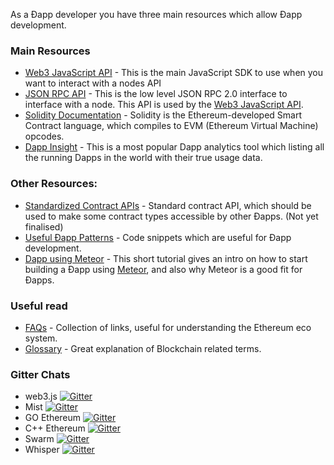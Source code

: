 As a Ðapp developer you have three main resources which allow Ðapp development.

### Main Resources

- [Web3 JavaScript API](https://github.com/ethereum/wiki/wiki/JavaScript-API) - This is the main JavaScript SDK to use when you want to interact with a nodes API
- [JSON RPC API](https://github.com/ethereum/wiki/wiki/JSON-RPC) - This is the low level JSON RPC 2.0 interface to interface with a node. This API is used by the [Web3 JavaScript API](https://github.com/ethereum/wiki/wiki/JavaScript-API).
- [Solidity Documentation](https://solidity.readthedocs.org/en/latest/) - Solidity is the Ethereum-developed Smart Contract language, which compiles to EVM (Ethereum Virtual Machine) opcodes.
- [Dapp Insight](https://dappinsight.com) - This is a most popular Dapp analytics tool which listing all the running Dapps in the world with their true usage data. 

### Other Resources:

- [Standardized Contract APIs](https://github.com/ethereum/wiki/wiki/Standardized_Contract_APIs) - Standard contract API, which should be used to make some contract types accessible by other Ðapps. (Not yet finalised)
- [Useful Ðapp Patterns](https://github.com/ethereum/wiki/wiki/Useful-Ðapp-Patterns) - Code snippets which are useful for Ðapp development.
- [Dapp using Meteor](https://github.com/ethereum/wiki/wiki/Dapp-using-Meteor) - This short tutorial gives an intro on how to start building a Ðapp using [Meteor](https://www.meteor.com), and also why Meteor is a good fit for Ðapps.


### Useful read
- [FAQs](https://github.com/ethereum/wiki/wiki/FAQs) - Collection of links, useful for understanding the Ethereum eco system.
- [Glossary](https://github.com/ethereum/wiki/wiki/Glossary) - Great explanation of Blockchain related terms.

### Gitter Chats
- web3.js [![Gitter](https://badges.gitter.im/Join%20Chat.svg)](https://gitter.im/ethereum/web3.js?utm_source=badge&utm_medium=badge&utm_campaign=pr-badge)
- Mist [![Gitter](https://badges.gitter.im/Join%20Chat.svg)](https://gitter.im/ethereum/mist?utm_source=badge&utm_medium=badge&utm_campaign=pr-badge)
- GO Ethereum [![Gitter](https://badges.gitter.im/Join%20Chat.svg)](https://gitter.im/ethereum/go-ethereum?utm_source=badge&utm_medium=badge&utm_campaign=pr-badge)
- C++ Ethereum [![Gitter](https://badges.gitter.im/Join%20Chat.svg)](https://gitter.im/ethereum/cpp-ethereum?utm_source=badge&utm_medium=badge&utm_campaign=pr-badge)
- Swarm [![Gitter](https://badges.gitter.im/Join%20Chat.svg)](https://gitter.im/ethereum/swarm?utm_source=badge&utm_medium=badge&utm_campaign=pr-badge)
- Whisper [![Gitter](https://badges.gitter.im/Join%20Chat.svg)](https://gitter.im/ethereum/whisper?utm_source=badge&utm_medium=badge&utm_campaign=pr-badge)